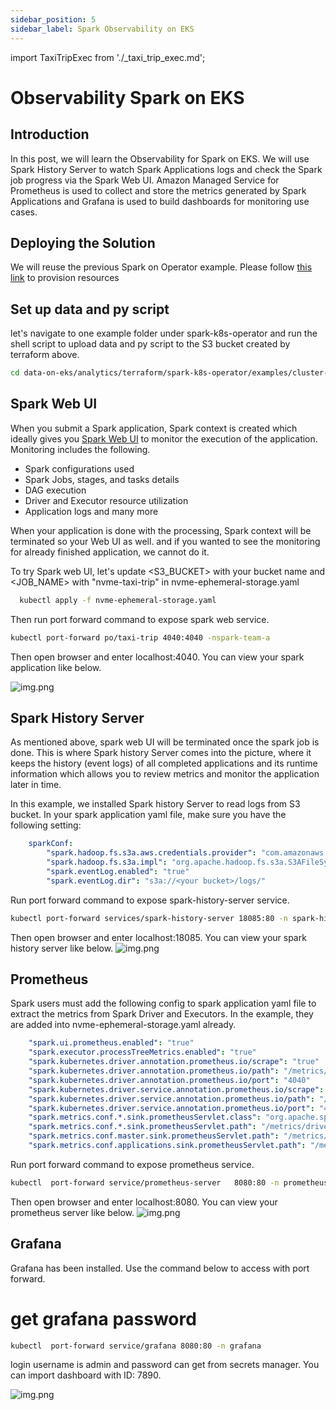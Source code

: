 ```yaml
---
sidebar_position: 5
sidebar_label: Spark Observability on EKS
---
```


import TaxiTripExec from './_taxi_trip_exec.md';

# Observability Spark on EKS

## Introduction
In this post, we will learn the Observability for Spark on EKS. We will use Spark History Server to watch Spark Applications logs and check the Spark job progress via the Spark Web UI. Amazon Managed Service for Prometheus is used to collect and store the metrics generated by Spark Applications and Grafana is used to build dashboards for monitoring use cases.

## Deploying the Solution
We will reuse the previous Spark on Operator example. Please follow [this link](https://awslabs.github.io/data-on-eks/docs/data-analytics/spark-operator-yunikorn#deploying-the-solution) to provision resources


## Set up data and py script
let's navigate to one example folder under spark-k8s-operator and run the shell script to upload data and py script to the S3 bucket created by terraform above.
```bash
cd data-on-eks/analytics/terraform/spark-k8s-operator/examples/cluster-autoscaler/nvme-ephemeral-storage
```

<TaxiTripExec />

## Spark Web UI
When you submit a Spark application, Spark context is created which ideally gives you [Spark Web UI](https://sparkbyexamples.com/spark/spark-web-ui-understanding/) to monitor the execution of the application. Monitoring includes the following.
- Spark configurations used
- Spark Jobs, stages, and tasks details
- DAG execution
- Driver and Executor resource utilization
- Application logs and many more <br/>

When your application is done with the processing, Spark context will be terminated so your Web UI as well. and if you wanted to see the monitoring for already finished application, we cannot do it.

To try Spark web UI, let's update \<S3_BUCKET\> with your bucket name and \<JOB_NAME\> with "nvme-taxi-trip" in nvme-ephemeral-storage.yaml

```bash
  kubectl apply -f nvme-ephemeral-storage.yaml
```

Then run port forward command to expose spark web service.

```bash
kubectl port-forward po/taxi-trip 4040:4040 -nspark-team-a
```

Then open browser and enter localhost:4040. You can view your spark application like below.

![img.png](img/spark-web-ui.png)

## Spark History Server
As mentioned above, spark web UI will be terminated once the spark job is done. This is where Spark history Server comes into the picture, where it keeps the history (event logs) of all completed applications and its runtime information which allows you to review metrics and monitor the application later in time.

In this example, we installed Spark history Server to read logs from S3 bucket. In your spark application yaml file, make sure you have the following setting:

```yaml
    sparkConf:
        "spark.hadoop.fs.s3a.aws.credentials.provider": "com.amazonaws.auth.InstanceProfileCredentialsProvider"
        "spark.hadoop.fs.s3a.impl": "org.apache.hadoop.fs.s3a.S3AFileSystem"
        "spark.eventLog.enabled": "true"
        "spark.eventLog.dir": "s3a://<your bucket>/logs/"
```

Run port forward command to expose spark-history-server service.
```bash
kubectl port-forward services/spark-history-server 18085:80 -n spark-history-server
```

Then open browser and enter localhost:18085. You can view your spark history server like below.
![img.png](img/spark-history-server.png)



## Prometheus
Spark users must add the following config to spark application yaml file to extract the metrics from Spark Driver and Executors. In the example, they are added into nvme-ephemeral-storage.yaml already.

```yaml
    "spark.ui.prometheus.enabled": "true"
    "spark.executor.processTreeMetrics.enabled": "true"
    "spark.kubernetes.driver.annotation.prometheus.io/scrape": "true"
    "spark.kubernetes.driver.annotation.prometheus.io/path": "/metrics/executors/prometheus/"
    "spark.kubernetes.driver.annotation.prometheus.io/port": "4040"
    "spark.kubernetes.driver.service.annotation.prometheus.io/scrape": "true"
    "spark.kubernetes.driver.service.annotation.prometheus.io/path": "/metrics/driver/prometheus/"
    "spark.kubernetes.driver.service.annotation.prometheus.io/port": "4040"
    "spark.metrics.conf.*.sink.prometheusServlet.class": "org.apache.spark.metrics.sink.PrometheusServlet"
    "spark.metrics.conf.*.sink.prometheusServlet.path": "/metrics/driver/prometheus/"
    "spark.metrics.conf.master.sink.prometheusServlet.path": "/metrics/master/prometheus/"
    "spark.metrics.conf.applications.sink.prometheusServlet.path": "/metrics/applications/prometheus/"
```

Run port forward command to expose prometheus service.
```bash
kubectl  port-forward service/prometheus-server   8080:80 -n prometheus
```

Then open browser and enter localhost:8080. You can view your prometheus server like below.
![img.png](img/prometheus-spark.png)

## Grafana
Grafana has been installed. Use the command below to access with port forward.

# get grafana password

```bash
kubectl  port-forward service/grafana 8080:80 -n grafana
```

login username is admin and password can get from secrets manager. You can import dashboard with ID: 7890.

![img.png](img/spark-grafana-dashboard.png)
